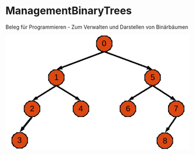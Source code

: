 # ManagementBinaryTrees
Beleg für Programmieren - Zum Verwalten und Darstellen von Binärbäumen

![alt text](docs/source/_static/resources/BinaryTree.gif "Binärbaum Indexzierung")